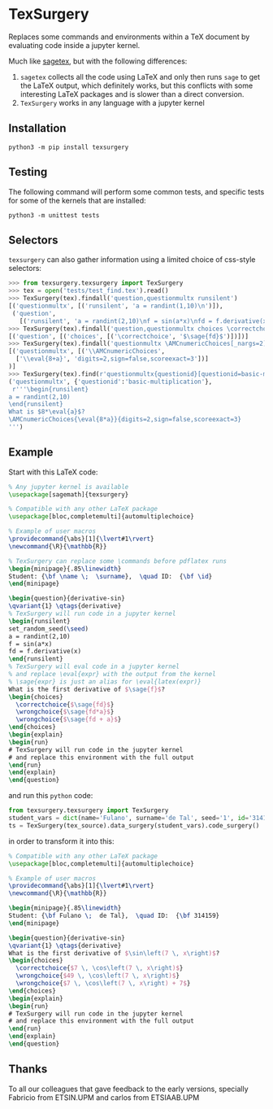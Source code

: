# TexSurgery

Replaces some commands and environments within a TeX document by evaluating code inside a jupyter kernel.

Much like [sagetex](https://github.com/sagemath/sagetex), but with the following differences:

 1. `sagetex` collects all the code using LaTeX and only then runs `sage` to get the LaTeX output, which definitely works, but this conflicts with some interesting LaTeX packages and is slower than a direct conversion.
 2. `TexSurgery` works in any language with a jupyter kernel

## Installation

    python3 -m pip install texsurgery

## Testing

The following command will perform some common tests, and specific tests for some of the kernels that are installed:

    python3 -m unittest tests

## Selectors

`texsurgery` can also gather information using a limited choice of css-style selectors:

~~~~~~~~~~python
>>> from texsurgery.texsurgery import TexSurgery
>>> tex = open('tests/test_find.tex').read()
>>> TexSurgery(tex).findall('question,questionmultx runsilent')
[('questionmultx', [('runsilent', 'a = randint(1,10)\n')]),
 ('question',
   [('runsilent', 'a = randint(2,10)\nf = sin(a*x)\nfd = f.derivative(x)\n')])]
>>> TexSurgery(tex).findall('question,questionmultx choices \correctchoice')
[('question', [('choices', [('\correctchoice', '$\sage{fd}$')])])]
>>> TexSurgery(tex).findall('questionmultx \AMCnumericChoices[_nargs=2]')
[('questionmultx', [('\\AMCnumericChoices',
  ['\\eval{8+a}', 'digits=2,sign=false,scoreexact=3'])]
)]
>>> TexSurgery(tex).find(r'questionmultx{questionid}[questionid=basic-multiplication]')
('questionmultx', {'questionid':'basic-multiplication'},
 r'''\begin{runsilent}
a = randint(2,10)
\end{runsilent}
What is $8*\eval{a}$?
\AMCnumericChoices{\eval{8*a}}{digits=2,sign=false,scoreexact=3}
''')
~~~~~~~~~~


## Example

Start with this LaTeX code:

~~~~~~~~~~latex
% Any jupyter kernel is available
\usepackage[sagemath]{texsurgery}

% Compatible with any other LaTeX package
\usepackage[bloc,completemulti]{automultiplechoice}

% Example of user macros
\providecommand{\abs}[1]{\lvert#1\rvert}
\newcommand{\R}{\mathbb{R}}

% TexSurgery can replace some \commands before pdflatex runs
\begin{minipage}{.85\linewidth}
Student: {\bf \name \;  \surname},  \quad ID:  {\bf \id}
\end{minipage}

\begin{question}{derivative-sin}
\qvariant{1} \qtags{derivative}
% TexSurgery will run code in a jupyter kernel
\begin{runsilent}
set_random_seed(\seed)
a = randint(2,10)
f = sin(a*x)
fd = f.derivative(x)
\end{runsilent}
% TexSurgery will eval code in a jupyter kernel
% and replace \eval{expr} with the output from the kernel
% \sage{expr} is just an alias for \eval{latex(expr)}
What is the first derivative of $\sage{f}$?
\begin{choices}
  \correctchoice{$\sage{fd}$}
  \wrongchoice{$\sage{fd*a}$}
  \wrongchoice{$\sage{fd + a}$}
\end{choices}
\begin{explain}
\begin{run}
# TexSurgery will run code in the jupyter kernel
# and replace this environment with the full output
\end{run}
\end{explain}
\end{question}
~~~~~~~~~~

and run this `python` code:
~~~~~~~~~~python
from texsurgery.texsurgery import TexSurgery
student_vars = dict(name='Fulano', surname='de Tal', seed='1', id='314159')
ts = TexSurgery(tex_source).data_surgery(student_vars).code_surgery()
~~~~~~~~~~

in order to transform it into this:

~~~~~~~~~~latex
% Compatible with any other LaTeX package
\usepackage[bloc,completemulti]{automultiplechoice}

% Example of user macros
\providecommand{\abs}[1]{\lvert#1\rvert}
\newcommand{\R}{\mathbb{R}}

\begin{minipage}{.85\linewidth}
Student: {\bf Fulano \;  de Tal},  \quad ID:  {\bf 314159}
\end{minipage}

\begin{question}{derivative-sin}
\qvariant{1} \qtags{derivative}
What is the first derivative of $\sin\left(7 \, x\right)$?
\begin{choices}
  \correctchoice{$7 \, \cos\left(7 \, x\right)$}
  \wrongchoice{$49 \, \cos\left(7 \, x\right)$}
  \wrongchoice{$7 \, \cos\left(7 \, x\right) + 7$}
\end{choices}
\begin{explain}
\begin{run}
# TexSurgery will run code in the jupyter kernel
# and replace this environment with the full output
\end{run}
\end{explain}
\end{question}
~~~~~~~~~~

## Thanks

To all our colleagues that gave feedback to the early versions, specially Fabricio from ETSIN.UPM and carlos from ETSIAAB.UPM
